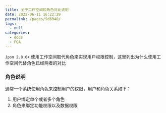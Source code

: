 ```yaml
---
title: 关于工作空间和角色对比说明
date: 2022-06-11 16:22:29
permalink: /pages/9d6940/
tags: 
  - null
categories: 
  - docs
  - FQA
---
```



`Jpom 2.8.0+` 使用工作空间取代角色来实现用户权限控制，这里列出为什么使用工作空间代替角色已经两者的对比

### 角色说明

通常一个系统使用角色来控制用户的权限，用户和角色关系如下：

1. 用户绑定单个或者多个角色
2. 角色来绑定功能权限以及数据权限
